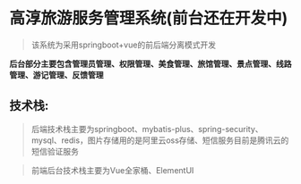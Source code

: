 # 高淳旅游服务管理系统(前台还在开发中)


> 该系统为采用springboot+vue的前后端分离模式开发

**后台部分主要包含管理员管理、权限管理、美食管理、旅馆管理、景点管理、线路管理、游记管理、反馈管理**

## 技术栈:
> 后端技术栈主要为springboot、mybatis-plus、spring-security、mysql、redis，图片存储用的是阿里云oss存储、短信服务目前是腾讯云的短信验证服务

> 前端后台技术栈主要为Vue全家桶、ElementUI
